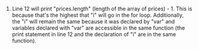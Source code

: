 1. Line 12 will print "prices.length" (length of the array of prices) - 1. This is because that's the highest that "i" will go in the for loop. Additionally, the "i" will remain the same because it was declared by "var" and variables declared with "var" are accessible in the same function (the print statement in line 12 and the declaration of "i" are in the same function).
